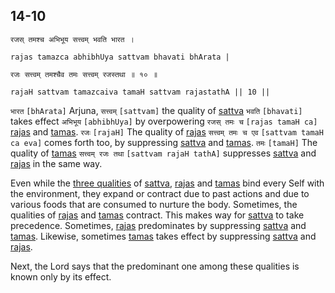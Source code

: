 ## 14-10


```shloka-sa
रजस् तमश्च अभिभूय सत्त्वम् भवति भारत ।
```
```shloka-sa-hk
rajas tamazca abhibhUya sattvam bhavati bhArata |
```
```shloka-sa
रजः सत्त्वम् तमश्चैव तमः सत्त्वम् रजस्तथा ॥ १० ॥
```
```shloka-sa-hk
rajaH sattvam tamazcaiva tamaH sattvam rajastathA || 10 ||
```

`भारत` `[bhArata]` Arjuna, `सत्त्वम्` `[sattvam]` the quality of [sattva](sattva) `भवति` `[bhavati]` takes effect `अभिभूय` `[abhibhUya]` by overpowering `रजस् तमः च` `[rajas tamaH ca]` [rajas](rajas) and [tamas](tamas). `रजः` `[rajaH]` The quality of [rajas](rajas) `सत्त्वम् तमः च एव` `[sattvam tamaH ca eva]` comes forth too, by suppressing [sattva](sattva) and [tamas](tamas). `तमः` `[tamaH]` The quality of [tamas](tamas) `सत्त्वम् रजः तथा` `[sattvam rajaH tathA]` suppresses [sattva](sattva) and [rajas](rajas) in the same way.

Even while the [three qualities](satva_rajas_tamas) of [sattva](sattva), [rajas](rajas) and [tamas](tamas) bind every Self with the environment, they expand or contract due to past actions and due to various foods that are consumed to nurture the body. 
Sometimes, the qualities of [rajas](rajas) and [tamas](tamas) contract. This makes way for [sattva](sattva) to take precedence. Sometimes, [rajas](rajas) predominates by suppressing [sattva](sattva) and [tamas](tamas). Likewise, sometimes [tamas](tamas) takes effect by suppressing [sattva](sattva) and [rajas](rajas).



Next, the Lord says that the predominant one among these qualities is known only by its effect.

